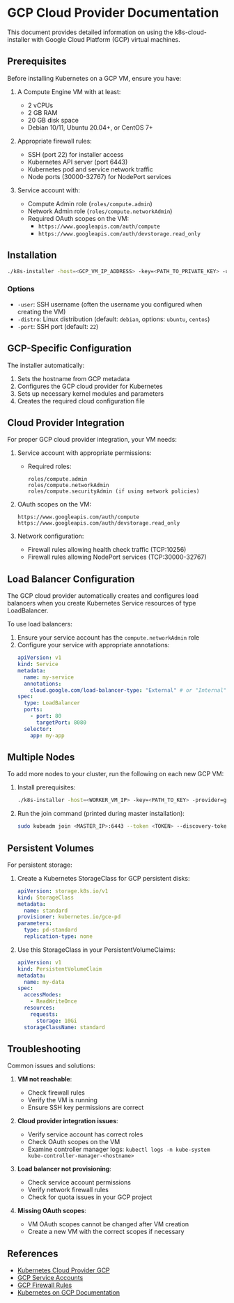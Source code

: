 # GCP Cloud Provider Documentation

This document provides detailed information on using the k8s-cloud-installer with Google Cloud Platform (GCP) virtual machines.

## Prerequisites

Before installing Kubernetes on a GCP VM, ensure you have:

1. A Compute Engine VM with at least:

   - 2 vCPUs
   - 2 GB RAM
   - 20 GB disk space
   - Debian 10/11, Ubuntu 20.04+, or CentOS 7+

2. Appropriate firewall rules:

   - SSH (port 22) for installer access
   - Kubernetes API server (port 6443)
   - Kubernetes pod and service network traffic
   - Node ports (30000-32767) for NodePort services

3. Service account with:
   - Compute Admin role (`roles/compute.admin`)
   - Network Admin role (`roles/compute.networkAdmin`)
   - Required OAuth scopes on the VM:
     - `https://www.googleapis.com/auth/compute`
     - `https://www.googleapis.com/auth/devstorage.read_only`

## Installation

```bash
./k8s-installer -host=<GCP_VM_IP_ADDRESS> -key=<PATH_TO_PRIVATE_KEY> -user=<USERNAME> -provider=gcp
```

### Options

- `-user`: SSH username (often the username you configured when creating the VM)
- `-distro`: Linux distribution (default: `debian`, options: `ubuntu`, `centos`)
- `-port`: SSH port (default: `22`)

## GCP-Specific Configuration

The installer automatically:

1. Sets the hostname from GCP metadata
2. Configures the GCP cloud provider for Kubernetes
3. Sets up necessary kernel modules and parameters
4. Creates the required cloud configuration file

## Cloud Provider Integration

For proper GCP cloud provider integration, your VM needs:

1. Service account with appropriate permissions:

   - Required roles:
     ```
     roles/compute.admin
     roles/compute.networkAdmin
     roles/compute.securityAdmin (if using network policies)
     ```

2. OAuth scopes on the VM:

   ```
   https://www.googleapis.com/auth/compute
   https://www.googleapis.com/auth/devstorage.read_only
   ```

3. Network configuration:
   - Firewall rules allowing health check traffic (TCP:10256)
   - Firewall rules allowing NodePort services (TCP:30000-32767)

## Load Balancer Configuration

The GCP cloud provider automatically creates and configures load balancers when you create Kubernetes Service resources of type LoadBalancer.

To use load balancers:

1. Ensure your service account has the `compute.networkAdmin` role
2. Configure your service with appropriate annotations:
   ```yaml
   apiVersion: v1
   kind: Service
   metadata:
     name: my-service
     annotations:
       cloud.google.com/load-balancer-type: "External" # or "Internal"
   spec:
     type: LoadBalancer
     ports:
       - port: 80
         targetPort: 8080
     selector:
       app: my-app
   ```

## Multiple Nodes

To add more nodes to your cluster, run the following on each new GCP VM:

1. Install prerequisites:

   ```bash
   ./k8s-installer -host=<WORKER_VM_IP> -key=<PATH_TO_KEY> -provider=gcp -user=<USERNAME> -no-init=true
   ```

2. Run the join command (printed during master installation):
   ```bash
   sudo kubeadm join <MASTER_IP>:6443 --token <TOKEN> --discovery-token-ca-cert-hash <HASH>
   ```

## Persistent Volumes

For persistent storage:

1. Create a Kubernetes StorageClass for GCP persistent disks:

   ```yaml
   apiVersion: storage.k8s.io/v1
   kind: StorageClass
   metadata:
     name: standard
   provisioner: kubernetes.io/gce-pd
   parameters:
     type: pd-standard
     replication-type: none
   ```

2. Use this StorageClass in your PersistentVolumeClaims:
   ```yaml
   apiVersion: v1
   kind: PersistentVolumeClaim
   metadata:
     name: my-data
   spec:
     accessModes:
       - ReadWriteOnce
     resources:
       requests:
         storage: 10Gi
     storageClassName: standard
   ```

## Troubleshooting

Common issues and solutions:

1. **VM not reachable**:

   - Check firewall rules
   - Verify the VM is running
   - Ensure SSH key permissions are correct

2. **Cloud provider integration issues**:

   - Verify service account has correct roles
   - Check OAuth scopes on the VM
   - Examine controller manager logs: `kubectl logs -n kube-system kube-controller-manager-<hostname>`

3. **Load balancer not provisioning**:

   - Check service account permissions
   - Verify network firewall rules
   - Check for quota issues in your GCP project

4. **Missing OAuth scopes**:
   - VM OAuth scopes cannot be changed after VM creation
   - Create a new VM with the correct scopes if necessary

## References

- [Kubernetes Cloud Provider GCP](https://kubernetes.io/docs/concepts/cluster-administration/cloud-providers/#gce)
- [GCP Service Accounts](https://cloud.google.com/compute/docs/access/service-accounts)
- [GCP Firewall Rules](https://cloud.google.com/vpc/docs/firewalls)
- [Kubernetes on GCP Documentation](https://cloud.google.com/kubernetes-engine/docs/concepts/kubernetes-engine-overview)
